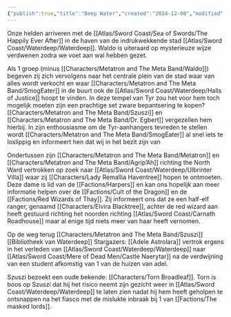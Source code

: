 ```yaml
---
{"publish":true,"title":"Deep Water","created":"2024-12-08","modified":"2025-07-16T20:41:11.966+02:00","cssclasses":""}
---
```




Onze helden arriveren met de [[Atlas/Sword Coast/Sea of Swords/The Happily Ever After]] in de haven van de indrukwekkende stad [[Atlas/Sword Coast/Waterdeep/Waterdeep]]. Waldo is uiteraard op mysterieuze wijze verdwenen zodra we voet aan wal hebben gezet. 

Als 1 groep (minus [[Characters/Metatron and The Meta Band/Waldo]]) begeven zij zich vervolgens naar het centrale plein van de stad waar van alles wordt verkocht en waar [[Characters/Metatron and The Meta Band/SmogEater]] in de buurt ook de [[Atlas/Sword Coast/Waterdeep/Halls of Justice]] hoopt te vinden. In deze tempel van Tyr zou het voor hem toch mogelijk moeten zijn een prachtige set zware bepantsering te kopen? [[Characters/Metatron and The Meta Band/Szuszi]] en [[Characters/Metatron and The Meta Band/Dr. Egbert]] vergezellen hem hierbij. In zijn enthousiasme om de Tyr-aanhangers tevreden te stellen wordt [[Characters/Metatron and The Meta Band/SmogEater]] al snel iets te loslippig en informeert hen dat wij in het bezit zijn van 

Ondertussen zijn [[Characters/Metatron and The Meta Band/Metatron]] en [[Characters/Metatron and The Meta Band/Agrip’Ah]] richting the North Ward vertrokken op zoek naar [[Atlas/Sword Coast/Waterdeep/Ulbrinter Villa]] waar zij [[Characters/Lady Remallia Haventree]] hopen te ontmoeten. Deze dame is lid van de [[Factions/Harpers]] en kan ons hopelijk aan meer informatie helpen over de [[Factions/Cult of the Dragon]] en de [[Factions/Red Wizards of Thay]]. Zij informeert ons dat ze een half-elf ranger, genaamd [[Characters/Elvira Blacktree]], achter de red wizard aan heeft gestuurd richting het noorden richting [[Atlas/Sword Coast/Carnath Roadhouse]] maar al enige tijd niets meer van haar heeft vernomen. 

Op de weg terug 
[[Characters/Metatron and The Meta Band/Szuszi]]
[[Bibliotheek van Waterdeep]] 
Stargazers: [[Adele Astrolara]] vertrok ergens in het verleden van [[Atlas/Sword Coast/Waterdeep/Waterdeep]] naar [[Atlas/Sword Coast/Mere of Dead Men/Castle Naerytar]] na de verdwijning van een student afkomstig van 1 van de huizen van adel. 

Szuszi bezoekt een oude bekende: [[Characters/Torn Broadleaf]]. Torn is boos op Szuszi dat hij het risico neemt zijn gezicht weer in [[Atlas/Sword Coast/Waterdeep/Waterdeep]] te laten zien nadat hij hem heeft geholpen te ontsnappen na het fiasco met de mislukte inbraak bij 1 van [[Factions/The masked lords]].
